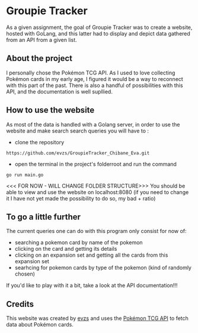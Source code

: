 # Groupie Tracker
As a given assignment, the goal of Groupie Tracker was to create a website,
hosted with GoLang, and this latter had to display and depict data gathered
from an API from a given list.

## About the project
I personally chose the Pokémon TCG API. As I used to love collecting Pokémon cards in my early age, I figured it would be a way to reconnect with this part of the past. There is also a handful of possibilities with this API, and the documentation is well supllied.

## How to use the website
As most of the data is handled with a Golang server, in order to use the website and make search search queries you will have to :
- clone the repository
```
https://github.com/evzs/GroupieTracker_Chibane_Eva.git
```
- open the terminal in the project's folderroot and run the command
```
go run main.go
```
<<< FOR NOW - WILL CHANGE FOLDER STRUCTURE>>>
You should be able to view and use the website on localhost:8080 (if you need to change it I have not yet made the possibility to do so, my bad + ratio)

## To go a little further
The current queries one can do with this program only consist for now of:
- searching a pokemon card by name of the pokemon
- clicking on the card and getting its details
- clicking on an expansion set and getting all the cards from this expansion set
- searhcing for pokemon cards by type of the pokemon (kind of randomly chosen)

If you'd like to play with it a bit, take a look at the API documentation!!!


## Credits
This website was created by [evzs](https://github.com/evzs) and uses the [Pokémon TCG API](https://pokemontcg.io) to fetch data about Pokémon cards.
